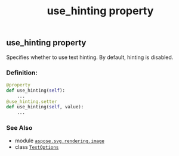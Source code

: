 ﻿---
title: use_hinting property
second_title: Aspose.SVG for Python via .NET API References
description: 
type: docs
weight: 30
url: /python-net/aspose.svg.rendering.image/textoptions/use_hinting/
is_root: false
---

## use_hinting property


Specifies whether to use text hinting. By default, hinting is disabled.
### Definition:
```python
@property
def use_hinting(self):
    ...
@use_hinting.setter
def use_hinting(self, value):
    ...
```

### See Also
* module [`aspose.svg.rendering.image`](../../)
* class [`TextOptions`](/svg/python-net/aspose.svg.rendering.image/textoptions)
